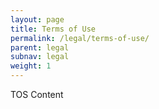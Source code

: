 ```yaml
---
layout: page
title: Terms of Use
permalink: /legal/terms-of-use/
parent: legal
subnav: legal
weight: 1
---
```



<section class="p-b-md">
	<p class="lead">TOS Content</p>
</section>
